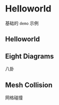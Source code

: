 # Helloworld
基础的 `demo` 示例

## Helloworld
<code src="./demos/Helloworld.tsx"></code>

## Eight Diagrams 

八卦

<code src="./demos/Eightdiagrams.tsx"></code>

## Mesh Collision

网格碰撞

<code src="./demos/MeshrenderCollision.tsx"></code>
